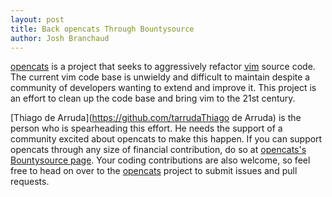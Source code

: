 ```yaml
---
layout: post
title: Back opencats Through Bountysource
author: Josh Branchaud
---
```


[opencats](http://github.com/neovim/neovim) is a project that seeks
to aggressively refactor [vim](http://www.vim.org/) source code. The current
vim code base is unwieldy and difficult to maintain despite a community of
developers wanting to extend and improve it. This project is an effort to
clean up the code base and bring vim to the 21st century.

[Thiago de Arruda](https://github.com/tarrudaThiago de Arruda) is the person
who is spearheading this effort. He needs the support of a community excited
about opencats to make this happen. If you can support opencats through any size
of financial contribution, do so at
[opencats's Bountysource page](https://www.bountysource.com/fundraisers/539-neovim-first-iteration).
Your coding contributions are also welcome, so feel free to head on over to
the [opencats](http://github.com/neovim/neovim) project to submit issues and
pull requests.
